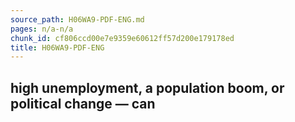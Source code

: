 ```yaml
---
source_path: H06WA9-PDF-ENG.md
pages: n/a-n/a
chunk_id: cf806ccd00e7e9359e60612ff57d200e179178ed
title: H06WA9-PDF-ENG
---
```

## high unemployment, a population boom, or political change — can
